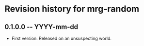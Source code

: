 # Revision history for mrg-random

## 0.1.0.0 -- YYYY-mm-dd

* First version. Released on an unsuspecting world.

